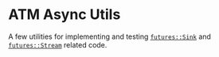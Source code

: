 # ATM Async Utils

A few utilities for implementing and testing [`futures::Sink`](https://docs.rs/futures/0.1.17/futures/sink/index.html) and [`futures::Stream`](https://docs.rs/futures/0.1.17/futures/stream/index.html) related code.